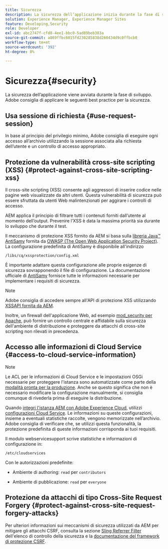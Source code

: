 ```yaml
---
title: Sicurezza
description: La sicurezza dell’applicazione inizia durante la fase di sviluppo
solution: Experience Manager, Experience Manager Sites
feature: Developing,Security
role: Developer
exl-id: abc2747f-cfd8-4ee1-bbc0-5ad89beb383a
source-git-commit: a869ffbc6015fd230285838d260434d9c0ffbcb0
workflow-type: tm+mt
source-wordcount: '392'
ht-degree: 0%

---
```


# Sicurezza{#security}

La sicurezza dell’applicazione viene avviata durante la fase di sviluppo. Adobe consiglia di applicare le seguenti best practice per la sicurezza.

## Usa sessione di richiesta {#use-request-session}

In base al principio del privilegio minimo, Adobe consiglia di eseguire ogni accesso all’archivio utilizzando la sessione associata alla richiesta dell’utente e un controllo di accesso appropriato.

## Protezione da vulnerabilità cross-site scripting (XSS) {#protect-against-cross-site-scripting-xss}

Il cross-site scripting (XSS) consente agli aggressori di inserire codice nelle pagine web visualizzate da altri utenti. Questa vulnerabilità di sicurezza può essere sfruttata da utenti Web malintenzionati per aggirare i controlli di accesso.

AEM applica il principio di filtrare tutti i contenuti forniti dall’utente al momento dell’output. Prevenire l’XSS è data la massima priorità sia durante lo sviluppo che durante il test.

Il meccanismo di protezione XSS fornito da AEM si basa sulla [libreria Java™ AntiSamy](https://wiki.owasp.org/index.php/Category:OWASP_AntiSamy_Project) fornita da [OWASP (The Open Web Application Security Project)](https://owasp.org/). La configurazione predefinita di AntiSamy è disponibile all&#39;indirizzo

`/libs/cq/xssprotection/config.xml`

È importante adattare questa configurazione alle proprie esigenze di sicurezza sovrapponendo il file di configurazione. La documentazione ufficiale di [AntiSamy](https://wiki.owasp.org/index.php/Category:OWASP_AntiSamy_Project) fornisce tutte le informazioni necessarie per implementare i requisiti di sicurezza.

>[!NOTE]
>
>Adobe consiglia di accedere sempre all&#39;API di protezione XSS utilizzando [XSSAPI fornita da AEM](https://developer.adobe.com/experience-manager/reference-materials/6-5-lts/javadoc/com/adobe/granite/xss/XSSAPI.html).

Inoltre, un firewall dell&#39;applicazione Web, ad esempio [mod_security per Apache](https://www.modsecurity.org), può fornire un controllo centrale e affidabile sulla sicurezza dell&#39;ambiente di distribuzione e proteggere da attacchi di cross-site scripting non rilevati in precedenza.

## Accesso alle informazioni di Cloud Service {#access-to-cloud-service-information}

>[!NOTE]
>
>Le ACL per le informazioni di Cloud Service e le impostazioni OSGi necessarie per proteggere l&#39;istanza sono automatizzate come parte della [modalità pronta per la produzione](/help/sites-administering/production-ready.md). Anche se questo significa che non è necessario modificare la configurazione manualmente, si consiglia comunque di rivederla prima di eseguire la distribuzione.

Quando [integri l&#39;istanza AEM con Adobe Experience Cloud](/help/sites-administering/marketing-cloud.md), utilizzi [configurazioni Cloud Service](/help/sites-developing/extending-cloud-config.md). Le informazioni su queste configurazioni, insieme a eventuali statistiche raccolte, vengono memorizzate nell’archivio. Adobe consiglia di verificare che, se utilizzi questa funzionalità, la protezione predefinita di queste informazioni corrisponda ai tuoi requisiti.

Il modulo webservicesupport scrive statistiche e informazioni di configurazione in:

`/etc/cloudservices`

Con le autorizzazioni predefinite:

* Ambiente di authoring: `read` per `contributors`

* Ambiente di pubblicazione: `read` per `everyone`

## Protezione da attacchi di tipo Cross-Site Request Forgery {#protect-against-cross-site-request-forgery-attacks}

Per ulteriori informazioni sui meccanismi di sicurezza utilizzati da AEM per mitigare gli attacchi CSRF, consulta la sezione [Sling Referrer Filter](/help/sites-administering/security-checklist.md#protect-against-cross-site-request-forgery) dell&#39;elenco di controllo della sicurezza e la [documentazione del framework di protezione CSRF](/help/sites-developing/csrf-protection.md).
